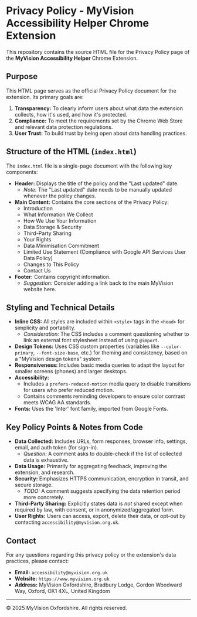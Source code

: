 # Privacy Policy - MyVision Accessibility Helper Chrome Extension

This repository contains the source HTML file for the Privacy Policy page of the **MyVision Accessibility Helper** Chrome Extension.

## Purpose

This HTML page serves as the official Privacy Policy document for the extension. Its primary goals are:

1.  **Transparency:** To clearly inform users about what data the extension collects, how it's used, and how it's protected.
2.  **Compliance:** To meet the requirements set by the Chrome Web Store and relevant data protection regulations.
3.  **User Trust:** To build trust by being open about data handling practices.

## Structure of the HTML (`index.html`)

The `index.html` file is a single-page document with the following key components:

*   **Header:** Displays the title of the policy and the "Last updated" date.
    *   *Note:* The "Last updated" date needs to be manually updated whenever the policy changes.
*   **Main Content:** Contains the core sections of the Privacy Policy:
    *   Introduction
    *   What Information We Collect
    *   How We Use Your Information
    *   Data Storage & Security
    *   Third-Party Sharing
    *   Your Rights
    *   Data Minimisation Commitment
    *   Limited Use Statement (Compliance with Google API Services User Data Policy)
    *   Changes to This Policy
    *   Contact Us
*   **Footer:** Contains copyright information.
    *   *Suggestion:* Consider adding a link back to the main MyVision website here.

## Styling and Technical Details

*   **Inline CSS:** All styles are included within `<style>` tags in the `<head>` for simplicity and portability.
    *   *Consideration:* The CSS includes a comment questioning whether to link an external font stylesheet instead of using `@import`.
*   **Design Tokens:** Uses CSS custom properties (variables like `--color-primary`, `--font-size-base`, etc.) for theming and consistency, based on a "MyVision design tokens" system.
*   **Responsiveness:** Includes basic media queries to adapt the layout for smaller screens (phones) and larger desktops.
*   **Accessibility:**
    *   Includes a `prefers-reduced-motion` media query to disable transitions for users who prefer reduced motion.
    *   Contains comments reminding developers to ensure color contrast meets WCAG AA standards.
*   **Fonts:** Uses the 'Inter' font family, imported from Google Fonts.

## Key Policy Points & Notes from Code

*   **Data Collected:** Includes URLs, form responses, browser info, settings, email, and auth token (for sign-in).
    *   *Question:* A comment asks to double-check if the list of collected data is exhaustive.
*   **Data Usage:** Primarily for aggregating feedback, improving the extension, and research.
*   **Security:** Emphasizes HTTPS communication, encryption in transit, and secure storage.
    *   *TODO:* A comment suggests specifying the data retention period more concretely.
*   **Third-Party Sharing:** Explicitly states data is *not* shared except when required by law, with consent, or in anonymized/aggregated form.
*   **User Rights:** Users can access, export, delete their data, or opt-out by contacting `accessibility@myvision.org.uk`.

## Contact

For any questions regarding this privacy policy or the extension's data practices, please contact:

*   **Email:** `accessibility@myvision.org.uk`
*   **Website:** `https://www.myvision.org.uk`
*   **Address:** MyVision Oxfordshire, Bradbury Lodge, Gordon Woodward Way, Oxford, OX1 4XL, United Kingdom

---

&copy; 2025 MyVision Oxfordshire. All rights reserved.
